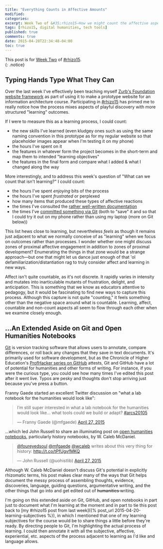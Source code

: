 ```yaml
---
title: "Everything Counts in Affective Amounts"
modified:
categories:
excerpt: Week Two of &#35;rhizo15—How we might count the affective aspects of learning? Also, what potential does Git give us for making open humanities notebooks?
tags: [rhizo15, digital humanities, tech tools]
published: true
comments: true
date: 2015-04-28T22:34:48-04:00
toc: true
---
```


This post is for [Week Two](http://rhizomatic.net/2015/04/22/learning-is-not-a-counting-noun-so-what-should-we-count/) of [#rhizo15](http://rhizomatic.net/).  
{: .notice}  

## Typing Hands Type What They Can  

Over the last week I've effectively been teaching myself [Zurb's Foundation website framework](http://foundation.zurb.com/) as part of using it to make a prototype website for an information architecture course. Participating in [#rhizo15](http://rhizomatic.net/) has primed me to really notice how the process mixes aspects of playful discovery with more structured "learning" outcomes.

If I were to measure this as a learning process, I could count:

- the new skills I've learned (even kludgey ones such as using the same naming convention in this prototype as for my regular website so that placeholder images appear when I'm testing it on my phone)
- the hours I've spent on it
- the features in whatever form the project becomes in the short-term and map them to intended "learning objectives"
- the features in the final form and compare what I added & what I changed along the way

More interestingly, and to address this week's question of "What can we count that isn't learning?" I could count:  

- the hours I've spent *enjoying* bits of the process
- the hours I've spent *frustrated* or perplexed
- how many items that produced these types of affective reactions
- the times I've consulted the [rather well-written documentation](http://foundation.zurb.com/docs/)
- the times I've [committed something via Git](https://github.com/ryan-p-randall/ryan-p-randall.github.io/commits/master/aqredo) (both to "save" it and so that I could try it out on my phone rather than using my laptop (more on Git below))

This list hews close to learning, but nevertheless *feels* as though it remains just adjacent to what we normally conceive of as "learning" when we focus on outcomes rather than processes. I wonder whether one might discuss zones of proximal affective engagement in addition to zones of proximal development? Enumerating the things in that zone would be a strange approach—but one that might let us dance just enough of that 'ol defamiliarization/distantiation rag to truly consider affect and learning in new ways.

Affect isn't quite countable, as it's not discrete. It rapidly varies in intensity and mutates into inarticulable mutants of frustration, delight, and anticipation. This is something that we know as educators attentive to pedagogy, but it would be fascinating to find new ways to capture this process. Although this capture is not quite "counting," it feels something other than the negative space around what is countable. Learning, affect, countable and non-count aspects all seem to flow through each other when we examine closely enough.

## …An Extended Aside on Git and Open Humanities Notebooks

[Git](http://www.git-scm.com/) is version tracking software that allows users to annotate, compare differences, or roll back any changes that they save in text documents. It's primarily used for software development, but as the Chronicle of Higher Education's [ProfHacker series on GitHub](http://chronicle.com/blogs/profhacker/tag/github101) attests, Git and GitHub have a lot of potential for humanities and other forms of writing. For instance, if you were the curious type, you could see how many times I've edited this post after it went live. Typos are pesky and thoughts don't stop arriving just because you've press a button.

Franny Gaede started an excellent Twitter discussion on "what a lab notebook for the humanities would look like":  

<blockquote class="twitter-tweet" lang="en"><p>I’m still super interested in what a lab notebook for the humanities would look like… what tools could we build or adapt? <a href="https://twitter.com/hashtag/arcs20105?src=hash">#arcs20105</a></p>&mdash; Franny Gaede (@mfgaede) <a href="https://twitter.com/mfgaede/status/592497291098857472">April 27, 2015</a></blockquote>
<script async src="//platform.twitter.com/widgets.js" charset="utf-8"></script>

…which led John Russell to share an illuminating post on [open humanities notebooks](http://wcm1.web.rice.edu/open-notebook-history.html), particularly history notebooks, by W. Caleb McDaniel.

<blockquote class="twitter-tweet" lang="en"><p><a href="https://twitter.com/foureyedsoul">@foureyedsoul</a> <a href="https://twitter.com/mfgaede">@mfgaede</a> <a href="https://twitter.com/wcaleb">@wcaleb</a> writes about this very thing for history: <a href="http://t.co/tPfUgvfMKQ">http://t.co/tPfUgvfMKQ</a></p>&mdash; John Russell (@uohistlib) <a href="https://twitter.com/uohistlib/status/592502116624674816">April 27, 2015</a></blockquote>
<script async src="//platform.twitter.com/widgets.js" charset="utf-8"></script>  

Although W. Caleb McDaniel doesn't discuss Git's potential in explicitly rhizomatic terms, his post makes clear many of the ways that Git helps document the messy process of assembling thoughts, evidence, discoveries, language, guiding questions, argumentative writing, and the other things that go into and get edited out of <del>humanities </del>writing.

I'm going on this extended aside on Git, GitHub, and open notebooks in part just to document what I'm learning at the moment and in part to tie this post back to [my #rhizo15 post from last week]({% post_url 2015-04-20-learning-subjectives %}), in which I mentioned that one of my learning subjectives for the course would be to share things a little before they're ready. By directing people to Git, I'm highlighting the actual process of learning. I could then annotate it with all the subjective, affective, experiential, etc. aspects of the process adjacent to learning as I'd like and language allows.  
